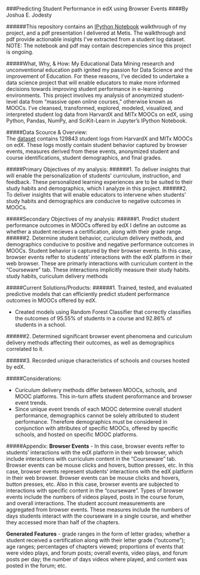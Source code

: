 ###Predicting Student Performance in edX using Browser Events
####By Joshua E. Jodesty

######This repository contains an [IPython Notebook](https://github.com/JEJodesty/edX_student_analysis/blob/master/edX_Student_Analysis.ipynb) walkthrough of my project, and a pdf presentation I delivered at Metis. The walkthrough and pdf provide actionable insights I've extracted from a student log dataset. NOTE: The notebook and pdf may contain descrepencies since this project is ongoing.

#####What, Why, & How:
My Educational Data Mining research and unconventional education path ignited my passion for Data Science and the improvement of Education. For these reasons, I’ve decided to undertake a data science project that will enable educators to make more informed decisions towards improving student performance in e-learning environments. This project involves my analysis of anonymized student-level data from “massive open online courses,” otherwise known as MOOCs. I've cleansed, transformed, explored, modeled, visualized, and interpreted student log data from HarvardX and MITx MOOCs on edX, using Python, Pandas, NumPy, and SciKit-Learn in Jupyter’s IPython Notebook.

#####Data Scource & Overview:  
The [dataset](https://dataverse.harvard.edu/dataset.xhtml?persistentId=doi:10.7910/DVN/26147) contains 129843 student logs from HarvardX and MITx MOOCs on edX. These logs mostly contain student behavior captured by browser events, measures derived from these events, anonymized student and course identifications, student demographics, and final grades.

#####Primary Objectives of my analysis:
######1. To deliver insights that will enable the personalization of students' curriculum, instruction, and feedback. These personalized learning experiences are to be suited to their study habits and demographics, which I analyze in this project.
######2. To deliver insights that will enable educators to intervene when students' study habits and demographics are conducive to negative outcomes in MOOCs.

#####Secondary Objectives of my analysis:
######1. Predict student performance outcomes in MOOCs offered by edX
I define an outcome as whether a student recieves a certification, along with their grade range.
######2. Determine student behavior, curiculum delivery methods, and demographics conducive to positive and negative performance outcomes in MOOCs. 
Student behavior is captured by their browser events. In this case, browser events reffer to students’ interactions with the edX platform in their web browser. These are primarly interactions with curriculum content in the “Courseware” tab. These interactions implicitly measure their study habits.
study habits, curiculum delivery methods

#####Current Solutions/Products:
######1. Trained, tested, and evaluated predictive models that can efficiently predict student performance outcomes in MOOCs offered by edX.
* Created models using Random Forest Classifier that correctly classifies the outcomes of 95.55% of students in a course and 92.86% of students in a school.

######2. Determined significant browser event phenomena and curiculum delivery methods affecting their outcomes, as well as demographics correlated to it. 

######3. Recorded unique characteristics of schools and courses hosted by edX.

#####Considerations: 
*	Curiculum delivery methods differ between MOOCs, schools, and MOOC platforms. This in-turn affets student peroformance and browser event trends.
*	Since unique event trends of each MOOC determine overall student performance, demographics cannot be solely attributed to student performance. Therefore demographics must be considered in conjunction with attributes of specific MOOCs, offered by specific schools, and hosted on specific MOOC platforms. 

#####Appendix:
**Browser Events** - In this case, browser events reffer to students’ interactions with the edX platform in their web browser, which include interactions with curriculum content in the “Courseware” tab. Browser events can be mouse clicks and hovers, button presses, etc. In this case, browser events represent students’ interactions with the edX platform in their web browser. Browser events can be mouse clicks and hovers, button presses, etc. Also in this case, browser events are subjected to interactions with specific content in the “courseware”. Types of browser events include the numbers of videos played, posts in the course forum, and overall interactions. The student account measurements are aggregated from browser events. These measures include the numbers of days students interact with the courseware in a single course, and whether they accessed more than half of the chapters.

**Generated Features** - grade ranges in the form of letter grades; whether a student received a certification along with their letter grade (“outcome”); age ranges; percentages of chapters viewed; proportions of events that were video plays, and forum posts; overall events, video plays, and forum posts per day; the number of days videos where played, and content was posted in the forum; etc.
